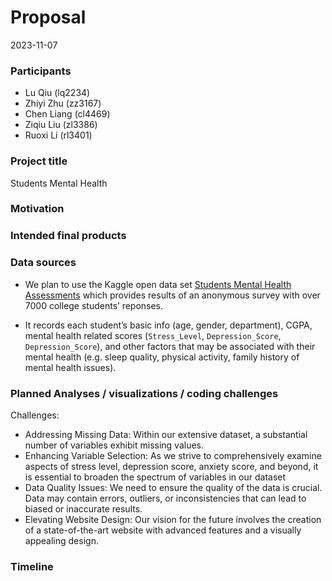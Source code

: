 Proposal
================
2023-11-07

### Participants

- Lu Qiu (lq2234)
- Zhiyi Zhu (zz3167)
- Chen Liang (cl4469)
- Ziqiu Liu (zl3386)
- Ruoxi Li (rl3401)

### Project title

Students Mental Health

### Motivation

### Intended final products

### Data sources

- We plan to use the Kaggle open data set [Students Mental Health
  Assessments](https://www.kaggle.com/datasets/sonia22222/students-mental-health-assessments/data)
  which provides results of an anonymous survey with over 7000 college
  students’ reponses.

- It records each student’s basic info (age, gender, department), CGPA,
  mental health related scores (`Stress_Level`, `Depression_Score`,
  `Depression_Score`), and other factors that may be associated with
  their mental health (e.g. sleep quality, physical activity, family
  history of mental health issues).

### Planned Analyses / visualizations / coding challenges

Challenges:

- Addressing Missing Data: Within our extensive dataset, a substantial
  number of variables exhibit missing values.
- Enhancing Variable Selection: As we strive to comprehensively examine
  aspects of stress level, depression score, anxiety score, and beyond,
  it is essential to broaden the spectrum of variables in our dataset
- Data Quality Issues: We need to ensure the quality of the data is
  crucial. Data may contain errors, outliers, or inconsistencies that
  can lead to biased or inaccurate results.
- Elevating Website Design: Our vision for the future involves the
  creation of a state-of-the-art website with advanced features and a
  visually appealing design.

### Timeline
